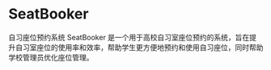 # SeatBooker 

自习座位预约系统 SeatBooker 是一个用于高校自习室座位预约的系统，旨在提升自习室座位的使用率和效率，帮助学生更方便地预约和使用自习座位，同时帮助学校管理员优化座位管理。